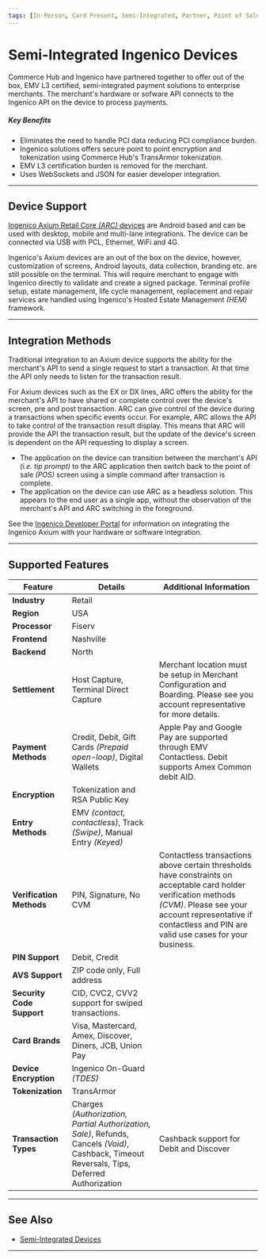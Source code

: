 ```yaml
---
tags: [In-Person, Card Present, Semi-Integrated, Partner, Point of Sale, Terminal, Device]
---
```


# Semi-Integrated Ingenico Devices

Commerce Hub and Ingenico have partnered together to offer out of the box, EMV L3 certified, semi-integrated payment solutions to enterprise merchants. The merchant's hardware or sofware API connects to the Ingenico API on the device to process payments.

##### Key Benefits

- Eliminates the need to handle PCI data reducing PCI compliance burden.
- Ingenico solutions offers secure point to point encryption and tokenization using Commerce Hub's TransArmor tokenization.
- EMV L3 certification burden is removed for the merchant.
- Uses WebSockets and JSON for easier developer integration.

---

## Device Support

[Ingenico Axium Retail Core *(ARC)* devices](https://ingenico.com/us-en/products-services/payment-terminals/axium) are Android based and can be used with desktop, mobile and multi-lane integrations. The device can be connected via USB with PCL, Ethernet, WiFi and 4G.

Ingenico's Axium devices are an out of the box on the device, however, customization of screens, Android layouts, data collection, branding etc. are still possible on the terminal. This will require merchant to engage with Ingenico directly to validate and create a signed package. Terminal profile setup, estate management, life cycle management, replacement and repair services are handled using Ingenico's Hosted Estate Management *(HEM)* framework.

---

## Integration Methods

Traditional integration to an Axium device supports the ability for the merchant's API to send a single request to start a transaction. At that time the API only needs to listen for the transaction result.

For Axium devices such as the EX or DX lines, ARC offers the ability for the merchant's API to have shared or complete control over the device's screen, pre and post transaction. ARC can give control of the device during a transactions when specific events occur. For example, ARC allows the API to take control of the transaction result display. This means that ARC will provide the API the transaction result, but the update of the device's screen is dependent on the API requesting to display a screen.

- The application on the device can transition between the merchant's API *(i.e. tip prompt)* to the ARC application then switch back to the point of sale *(POS)* screen using a simple command after transaction is complete.
- The application on the device can use ARC as a headless solution. This appears to the end user as a single app, without the observation of the merchant's API and ARC switching in the foreground.

See the [Ingenico Developer Portal](https://developer.ingenico.us/) for information on integrating the Ingenico Axium with your hardware or software integration.

---

## Supported Features

| Feature | Details | Additional Information |
| ----- | ----- | ----- |
| **Industry** | Retail | |
| **Region** | USA | |
| **Processor** | Fiserv | |
| **Frontend** | Nashville | |
| **Backend** | North | |
| **Settlement** | Host Capture, Terminal Direct Capture | Merchant location must be setup in Merchant Configuration and Boarding. Please see you account representative for more details. |
| **Payment Methods** | Credit, Debit, Gift Cards *(Prepaid open-loop)*, Digital Wallets | Apple Pay and Google Pay are supported through EMV Contactless. Debit supports Amex Common debit AID. |
| **Encryption** | Tokenization and RSA Public Key | |
| **Entry Methods** | EMV *(contact, contactless)*, Track *(Swipe)*, Manual Entry *(Keyed)* | |
| **Verification Methods** | PIN, Signature, No CVM | Contactless transactions above certain thresholds have constraints on acceptable card holder verification methods *(CVM)*. Please see your account representative if contactless and PIN are valid use cases for your business. |
| **PIN Support** | Debit, Credit | |
| **AVS Support** | ZIP code only, Full address | |
| **Security Code Support** | CID, CVC2, CVV2 support for swiped transactions. | |
| **Card Brands** | Visa, Mastercard, Amex, Discover, Diners, JCB, Union Pay | |
| **Device Encryption** | Ingenico On-Guard *(TDES)* | |
| **Tokenization** | TransArmor | |
| **Transaction Types** | Charges *(Authorization, Partial Authorization, Sale)*, Refunds, Cancels *(Void)*, Cashback, Timeout Reversals, Tips, Deferred Authorization | Cashback support for Debit and Discover |

---

## See Also

- [Semi-Integrated Devices](?path=docs/In-Person/Integrations/Semi-Integrated.md)

---
